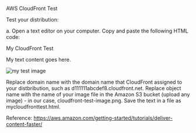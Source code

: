 AWS CloudFront Test



Test your distribution:


a. Open a text editor on your computer. Copy and paste the following HTML code:

<html>
<head>My CloudFront Test</head>
<body>
<p>My text content goes here.</p>
<p><img src="http:// domain name/object name" alt="my test image">
</body>
</html>


Replace domain name with the domain name that CloudFront assigned to your distbribution, such as d111111abcdef8.cloudfront.net.
Replace object name with the name of your image file in the Amazon S3 bucket (upload any image) - in our case, cloudfront-test-image.png.
Save the text in a file as mycloudfronttest.html.


Reference:
https://aws.amazon.com/getting-started/tutorials/deliver-content-faster/